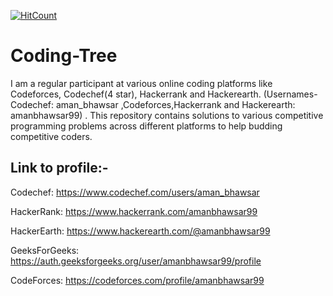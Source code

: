 [![HitCount](http://hits.dwyl.io/amanBhawsar/Coding-Tree.svg)](http://hits.dwyl.io/amanBhawsar/Coding-Tree)
# Coding-Tree
I am a regular participant at various online coding platforms like Codeforces, Codechef(4 star), Hackerrank and Hackerearth. (Usernames-Codechef: aman_bhawsar ,Codeforces,Hackerrank and Hackerearth: amanbhawsar99) . This repository contains solutions to various competitive programming problems across different platforms to help budding competitive coders.

## Link to profile:-
Codechef: https://www.codechef.com/users/aman_bhawsar

HackerRank: https://www.hackerrank.com/amanbhawsar99

HackerEarth: https://www.hackerearth.com/@amanbhawsar99

GeeksForGeeks: https://auth.geeksforgeeks.org/user/amanbhawsar99/profile

CodeForces: https://codeforces.com/profile/amanbhawsar99
